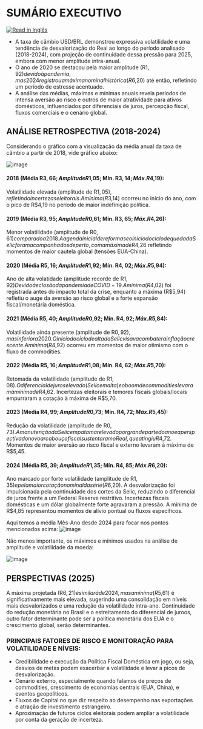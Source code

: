 # SUMÁRIO EXECUTIVO

[![Read in Inglês](https://img.shields.io/badge/Read%20in-English-blue)](analysis_eng.md)

* A taxa de câmbio USD/BRL demonstrou expressiva volatilidade e uma tendência de desvalorização do Real ao longo do período analisado (2018-2024), com projeção de continuidade dessa pressão para 2025, embora com menor amplitude intra-anual. 
* O ano de 2020 se destacou pela maior amplitude (R$1,92) devido à pandemia, mas 2024 registrou a máxima nominal histórica (R$6,20) até então, refletindo um período de estresse acentuado.
* A análise das médias, máximas e mínimas anuais revela períodos de intensa aversão ao risco e outros de maior atratividade para ativos domésticos, influenciados por diferenciais de juros, percepção fiscal, fluxos comerciais e o cenário global.

## ANÁLISE RETROSPECTIVA (2018-2024)

Considerando o gráfico com a visualização da média anual da taxa de câmbio a partir de 2018, vide gráfico abaixo:

![image](https://github.com/user-attachments/assets/e868b3a0-6c0e-4d79-839f-3c87b45948be)


#### 2018 (Média R$3,66; Amplitude R$1,05; Mín. R$3,14; Máx. R$4,19):
Volatilidade elevada (amplitude de R$1,05), refletindo incertezas eleitorais. 
A mínima (R$3,14) ocorreu no início do ano, com o pico de R$4,19 no período de maior indefinição política.

#### 2019 (Média R$3,95; Amplitude R$0,61; Mín. R$3,65; Máx. R$4,26): 
Menor volatilidade (amplitude de R$0,61) comparado a 2018. 
A agenda inicial de reformas e o início do ciclo de queda da Selic foram acompanhados de perto, com a máxima de R$4,26 refletindo momentos de maior cautela global (tensões EUA-China).

#### 2020 (Média R$5,16; Amplitude R$1,92; Mín. R$4,02; Máx. R$5,94): 
Ano de alta volatidade (amplitude recorde de R$1,92) 
Devido à eclosão da pandemia de COVID-19. A mínima (R$4,02) foi registrada antes do impacto total da crise, enquanto a máxima (R$5,94) refletiu o auge da aversão ao risco global e a forte expansão fiscal/monetária doméstica.

#### 2021 (Média R$5,40; Amplitude R$0,92; Mín. R$4,92; Máx. R$5,84): 
Volatilidade ainda presente (amplitude de R$0,92), mas inferior a 2020. 
O início do ciclo de alta da Selic visava combater a inflação crescente. 
A mínima (R$4,92) ocorreu em momentos de maior otimismo com o fluxo de commodities.

#### 2022 (Média R$5,16; Amplitude R$1,08; Mín. R$4,62; Máx. R$5,70): 
Retomada da volatilidade (amplitude de R$1,08). 
O diferencial de juros elevado (Selic em alta) e o boom de commodities levaram à mínima de R$4,62. 
Incertezas eleitorais e temores fiscais globais/locais empurraram a cotação à máxima de R$5,70.

#### 2023 (Média R$4,99; Amplitude R$0,73; Mín. R$4,72; Máx. R$5,45): 
Redução da volatilidade (amplitude de R$0,73). 
A manutenção da Selic em patamar elevado por grande parte do ano e a perspectiva do novo arcabouço fiscal sustentaram o Real, que atingiu R$4,72.
Momentos de maior aversão ao risco fiscal e externo levaram à máxima de R$5,45.

#### 2024 (Média R$5,39; Amplitude R$1,35; Mín. R$4,85; Máx. R$6,20): 
Ano marcado por forte volatilidade (amplitude de R$1,35) e pela maior cotação nominal da série (R$6,20). 
A desvalorização foi impulsionada pela continuidade dos cortes da Selic, reduzindo o diferencial de juros frente a um Federal Reserve restritivo. 
Incertezas fiscais domésticas e um dólar globalmente forte agravaram a pressão. A mínima de R$4,85 representou momentos de alívio pontual ou fluxos específicos.

Aqui temos a média Mês-Ano desde 2024 para focar nos pontos mencionados acima:
![image](https://github.com/user-attachments/assets/78ee936d-508d-46f0-8161-42c22524f329)

Não menos importante, os máximos e mínimos usados na análise de amplitude e volatilidade da moeda:

![image](https://github.com/user-attachments/assets/d343447a-7704-450d-a370-da959596ae95)



## PERSPECTIVAS (2025)

A máxima projetada (R$6,21) é similar à de 2024, mas a mínima (R$5,61) é significativamente mais elevada, sugerindo uma consolidação em níveis mais desvalorizados e uma redução da volatilidade intra-ano.
Continuidade do redução monetária no Brasil e o estreitamento do diferencial de juroos, outro fator determinante pode ser a política monetária dos EUA e o crescimento global, serão determinantes. 

### PRINCIPAIS FATORES DE RISCO E MONITORAÇÃO PARA VOLATILIDADE E NÍVEIS:

* Credibilidade e execução da Política Fiscal Doméstica em jogo, ou seja, desvios de metas podem exacerbar a volatilidade e levar a picos de desvalorização.
* Cenário externo, especialmente quando falamos de preços de commodities, crescimento de economias centrais (EUA, China), e eventos geopolíticos.
* Fluxos de Capital no que diz respeito ao desempenho nas exportações e atração de investimento estrangeiro.
* Aproximação de futuros ciclos eleitorais podem ampliar a volatilidade por conta da geração de incerteza.
